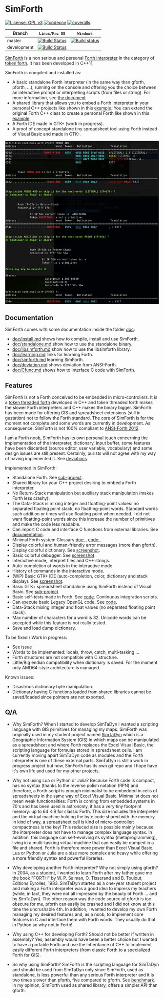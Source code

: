 # SimForth

[![License: GPL v3](https://img.shields.io/badge/License-GPL%20v3-blue.svg)](https://github.com/Lecrapouille/SimForth/blob/master/LICENSE)
[![codecov](https://codecov.io/gh/Lecrapouille/SimForth/branch/master/graph/badge.svg)](https://codecov.io/gh/Lecrapouille/SimForth)
[![coveralls](https://coveralls.io/repos/github/Lecrapouille/SimForth/badge.svg?branch=master)](https://coveralls.io/github/Lecrapouille/SimForth?branch=master)

|Branch     | **`Linux/Mac OS`** | **`Windows`** |
|-----------|------------------|-------------|
|master     |[![Build Status](https://travis-ci.org/Lecrapouille/SimForth.svg?branch=master)](https://travis-ci.org/Lecrapouille/SimForth)|[![Build status](https://ci.appveyor.com/api/projects/status/github/lecrapouille/SimForth?svg=true)](https://ci.appveyor.com/project/Lecrapouille/SimForth)|
|development|[![Build Status](https://travis-ci.org/Lecrapouille/SimForth.svg?branch=dev-refacto)](https://travis-ci.org/Lecrapouille/SimForth)||

[SimForth](https://github.com/Lecrapouille/SimForth) is a non serious and
personal [Forth interpreter](https://www.forth.com/starting-forth/) in the
category of [token forth](http://www.bradrodriguez.com/papers/moving1.htm]). It
has been developed in C++11,

SimForth is compiled and installed as:
* A basic standalone Forth interpreter (in the same way than gforth,
  pforth, ...), running on the console and offering you the choice between an
  interactive prompt or interpreting scripts (from files or string). For more
  information, see [the
  document](https://github.com/Lecrapouille/SimForth/blob/master/doc/standalone.md)
* A shared library that allows you to embed a Forth interpreter in your personal
  C++ projects like shown in this
  [example](https://github.com/Lecrapouille/LinkAgainstMyLibs/blob/master/Forth/src/main.cpp). You
  can extend the original Forth C++ class to create a personal Forth like shown
  in this [example](https://github.com/Lecrapouille/LinkAgainstMyLibs/blob/master/ExtendedForth/src/main.cpp).
* A Forth IDE made in GTK+ (work in progress).
* A proof of concept standalone tiny spreadsheet tool using Forth instead of
  Visual Basic and made in GTK+.

![doc/img/Debugger.png](doc/img/Debugger.png)

## Documentation

SimForth comes with some documentation inside the folder [doc](doc):
* [doc/install.md](doc/install.md) shows how to compile, install and use SimForth.
* [doc/standalone.md](doc/standalone.md) show how to use the standalone binary.
* [doc/libsimforth.md](doc/libsimforth.md) show how to use the libsimforth library.
* [doc/learning.md](doc/learning.md) links for learning Forth.
* [doc/simforth.md](doc/simforth.md) learning SimForth.
* [doc/deviation.md](doc/deviation.md) shows deviation from ANSI-Forth.
* [doc/Cfunc.md](doc/Cfunc.md) shows how to interface C code with SimForth.

## Features

SimForth is not a Forth conceived to be embedded in micro-controllers. It is a
[token threaded forth](https://www.bradrodriguez.com/papers/moving1.htm)
developed in C++ and token threaded forth makes the slower Forth interpreters
and C++ makes the binary bigger. SimForth has been made for offering GIS and
spreadsheet extensions (still in gestation) not to follow the Forth
standard. The core of SimForth is for the moment not complete and some words are
currently in development. As consequence, SimForth is not 100% compliant to
[ANSI-Forth 2012](https://forth-standard.org/standard/words).

I am a Forth noob, SimForth has its own personal touch concerning the
implementation of the interpreter, dictionary, input buffer, some features have
been discarded (source editor, user variable, vocabulary) and some design issues
are still present. Certainly, purists will not agree with my way of having
implemented it. See [deviations](doc/deviation.md).

Implemented in SimForth:
* Standalone Forth. See [sub-project](src/standalone/).
* Shared library for your C++ project desiring to embed a Forth interpreter.
* No Return-Stack manipulation but auxiliary stack manipulation (makes Forth
  less crashy).
* The Data-Stack is mixing integer and floatting-point values: no separated
  floating point stack, no floatting-point words. Standard words such addition
  or times will use floatting point when needed. I did not want floatting-point
  words since this increase the number of primitives and make the code less
  readable.
* Can import C code and interface C functions from external libraries. See [documentation](doc/Cfunc.md).
* Minimal Forth system Glossary [doc: ](doc/glossary.md), [code: ](core/System/Core.fth).
* Display colorful and human-friendly error messages (more than gforth).
* Display colorful dictionary. See [screenshot](doc/img/Dictionary.png).
* Basic colorful debugger. See [screenshot](doc/img/Debugger.png).
* Interactive mode, interpret files and C++ strings.
* Auto-completion of words in the interactive mode.
* History of commands in the interactive mode.
* (WIP) Basic GTK+ IDE (auto-completion, color, dictionary and stack display). See [screenshot](doc/img/IDE.png).
* Basic GTK+ spreadsheet standalone using SimForth instead of Visual Basic. See [sub-project](src/spreadsheet/).
* Basic self-tests made in Forth. See [code](core/SelfTests/tests-core.fth). Continuous integration scripts.
* Can execute basic Legacy OpenGL code. See [code](core/OpenGL/OpenGL.fth).
* Data-Stack mixing integer and float values (no separated floating point stack).
* Max number of characters for a word is 32. Unicode words can be accepted while this feature is not really tested.
* Save and load dump dictionary.

To be fixed / Work in progress:
* See [issue](https://github.com/Lecrapouille/SimForth/issues/1)
* Words to be implemented: locals, throw, catch, multi-tasking ...
* Forth structures are not compatible with C structure.
* Little/Big endian compatibility when dictionary is saved. For the moment only
AMD64-style architecture is managed.

Known issues:
* Disastrous dictionary byte manipulation.
* Dictionary having C functions loaded from shared libraries cannot be
  saved/loaded since pointers are not exported.

## Q/A

* Why SimForth? When I started to develop SimTaDyn I wanted a scripting language
  with GIS primitives for managing my maps. SimForth was originally used in my
  student project named
  [SimTaDyn](https://github.com/Lecrapouille/SimTaDyn/tree/release-EPITA-2004)
  which is a Geographic Information System (GIS) in which maps can be
  manipulated as a spreadsheet and where Forth replaces the Excel Visual
  Basic, the scripting language for formulas stored in spreadsheet cells. I am
  currently moving apart SimTaDyn code as modules and the Forth interpreter is
  one of these external parts. SimTaDyn is still a work in progress project but
  now, SimForth has its own git repo and I hope have it's own life and used for
  my other projects.

* Why not using Lua or Python or Julia? Because Forth code is compact, has no
  syntax (thanks to the reverse polish notation (RPN) and therefore, a Forth
  script is enough minimalist to be embedded in cells of spreadsheets in the
  same way of Excel Visual Basic. Minimalist does not mean weak functionalities:
  Forth is coming from embedded systems in 70's and has been used in astronomy,
  it has a very tiny footprint memory: up to 64 KiB for classic Forth. This size
  includes the interpreter and the virtual machine holding the byte code shared
  with the memory. In kind of way, a spreadsheet cell is kind of
  micro-controller: compactness is the key! This reduced size is possible mainly
  because the interpreter does not have to manage complex language syntax. In
  addition, this language can self-evolving its syntax (metaprogramming), living
  in a multi-tasking virtual machine that can easily be dumped in a file and
  shared. Forth is therefore more power than Excel Visual Basic. Lua or Python
  or Julia are a size more complex and heavy while offering a more friendly
  syntax and powerful libraries.

* Why developing another Forth interpreter? Why not simply using gforth? In
  2004, as a student, I wanted to learn Forth after my father gave me the book
  "FORTH" by W. P. Salman, O. Tisserand and B. Toulout, Editions Eyrolles, 1983.
  SimTaDyn started as a one-year student project and making a Forth interpreter
  was a good idea to impress my teachers (while, in fact, they were not all
  impressed by the beauty of Forth ... and by SimTaDyn). The other reason was
  the code source of gforth is too obscure for me, pforth can easily be crashed
  and I did not know at this time the uncrushable 4th. In addition, I wanted to
  develop my own Forth managing my desired features and, as a noob, to implement
  core features in C and interface them with Forth words. They usually do that
  in Python so why not in Forth!

* Why using C++ for developing Forth? Should not be better if written in
  assembly? Yes, assembly would have been a better choice but I wanted to have a
  portable Forth and use the inheritance of C++ to implement easily different
  Forth interpreters (from classic Forth to a specialized Forth for GIS).

* So why using SimForth? SimForth is the scripting language for SimTaDyn and
  should be used from SimTaDyn only since SimForth, used as standalone, is less
  powerful than any serious Forth interpreter and it is two times slower than
  pforth, five compared to gforth. See [benchmark](tests/bench).  In my opinion,
  SimForth used as shared library, offers a simpler API than gforth.
